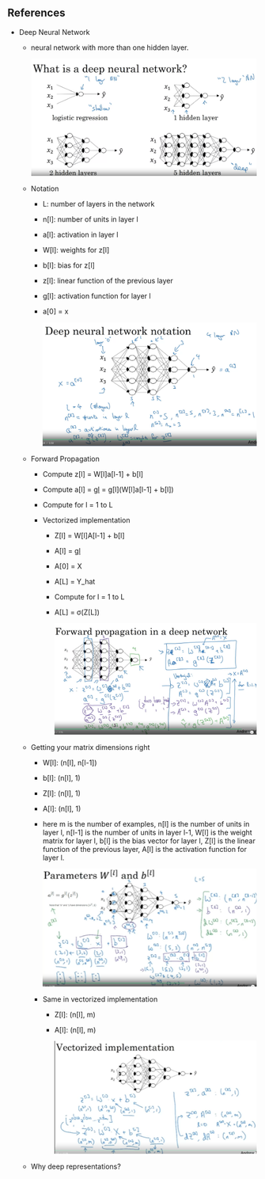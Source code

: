## References

- Deep Neural Network

    - neural network with more than one hidden layer.

        ![alt text](image.png)

    - Notation

        - L: number of layers in the network
        - n[l]: number of units in layer l
        - a[l]: activation in layer l
        - W[l]: weights for z[l]
        - b[l]: bias for z[l]
        - z[l]: linear function of the previous layer
        - g[l]: activation function for layer l
        - a[0] = x

            ![alt text](image-1.png)

    - Forward Propagation

        - Compute z[l] = W[l]a[l-1] + b[l]
        - Compute a[l] = g[l](z[l]) = g[l](W[l]a[l-1] + b[l])
        - Compute for l = 1 to L

        - Vectorized implementation

            - Z[l] = W[l]A[l-1] + b[l]
            - A[l] = g[l](Z[l])
            - A[0] = X
            - A[L] = Y_hat
            - Compute for l = 1 to L
            - A[L] = σ(Z[L])

                ![alt text](image-2.png)

    - Getting your matrix dimensions right

        - W[l]: (n[l], n[l-1])
        - b[l]: (n[l], 1)
        - Z[l]: (n[l], 1)
        - A[l]: (n[l], 1)

        - here m is the number of examples, n[l] is the number of units in layer l, n[l-1] is the number of units in layer l-1, W[l] is the weight matrix for layer l, b[l] is the bias vector for layer l, Z[l] is the linear function of the previous layer, A[l] is the activation function for layer l.

            ![alt text](image-3.png)

        - Same in vectorized implementation

            - Z[l]: (n[l], m)
            - A[l]: (n[l], m)

                ![alt text](image-4.png)

    - Why deep representations?